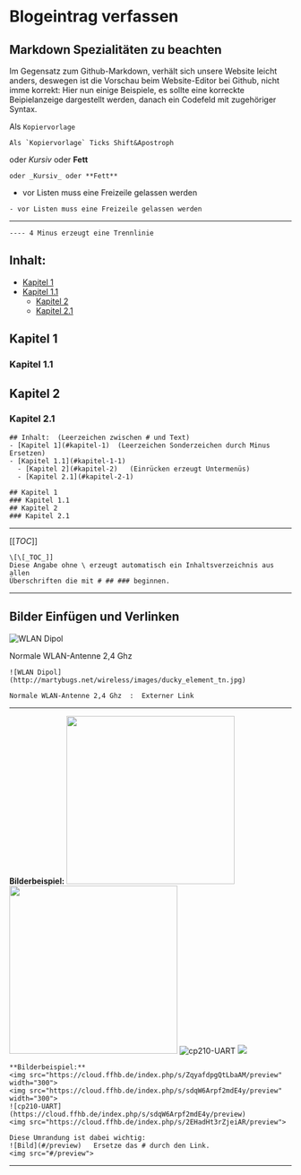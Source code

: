 # Blogeintrag verfassen


## Markdown Spezialitäten zu beachten
Im Gegensatz zum Github-Markdown, verhält sich unsere Website leicht anders, deswegen ist die Vorschau beim Website-Editor bei Github, nicht imme korrekt:
Hier nun einige Beispiele, es sollte eine korreckte Beipielanzeige dargestellt werden, danach ein Codefeld mit zugehöriger Syntax. 

Als `Kopiervorlage`
~~~
Als `Kopiervorlage` Ticks Shift&Apostroph
~~~

oder _Kursiv_ oder **Fett**

~~~
oder _Kursiv_ oder **Fett**
~~~


- vor Listen muss eine Freizeile gelassen werden

~~~
- vor Listen muss eine Freizeile gelassen werden
~~~

----

~~~
---- 4 Minus erzeugt eine Trennlinie
~~~


## Inhalt:
- [Kapitel 1](#kapitel-1)
- [Kapitel 1.1](#kapitel-1-1)
  - [Kapitel 2](#kapitel-2)
  - [Kapitel 2.1](#kapitel-2-1)

## Kapitel 1
### Kapitel 1.1
## Kapitel 2
### Kapitel 2.1

~~~
## Inhalt:  (Leerzeichen zwischen # und Text)
- [Kapitel 1](#kapitel-1)  (Leerzeichen Sonderzeichen durch Minus Ersetzen)
- [Kapitel 1.1](#kapitel-1-1)
  - [Kapitel 2](#kapitel-2)   (Einrücken erzeugt Untermenüs)
  - [Kapitel 2.1](#kapitel-2-1)

## Kapitel 1
### Kapitel 1.1
## Kapitel 2
### Kapitel 2.1
~~~

----

[[_TOC_]]

~~~
\[\[_TOC_]]
Diese Angabe ohne \ erzeugt automatisch ein Inhaltsverzeichnis aus allen 
Überschriften die mit # ## ### beginnen.
~~~

----

## Bilder Einfügen und Verlinken

![WLAN Dipol](http://martybugs.net/wireless/images/ducky_element_tn.jpg)

Normale WLAN-Antenne 2,4 Ghz

~~~
![WLAN Dipol](http://martybugs.net/wireless/images/ducky_element_tn.jpg)

Normale WLAN-Antenne 2,4 Ghz  :  Externer Link
~~~

----
**Bilderbeispiel:**
<img src="https://cloud.ffhb.de/index.php/s/ZqyafdpgQtLbaAM/preview" width="300">
<img src="https://cloud.ffhb.de/index.php/s/sdqW6Arpf2mdE4y/preview" width="300">
![cp210-UART](https://cloud.ffhb.de/index.php/s/sdqW6Arpf2mdE4y/preview)
<img src="https://cloud.ffhb.de/index.php/s/2EHadHt3rZjeiAR/preview">

~~~
**Bilderbeispiel:**
<img src="https://cloud.ffhb.de/index.php/s/ZqyafdpgQtLbaAM/preview" width="300">
<img src="https://cloud.ffhb.de/index.php/s/sdqW6Arpf2mdE4y/preview" width="300">
![cp210-UART](https://cloud.ffhb.de/index.php/s/sdqW6Arpf2mdE4y/preview)
<img src="https://cloud.ffhb.de/index.php/s/2EHadHt3rZjeiAR/preview">
~~~


~~~
Diese Umrandung ist dabei wichtig:
![Bild](#/preview)   Ersetze das # durch den Link.
<img src="#/preview">
~~~


----
